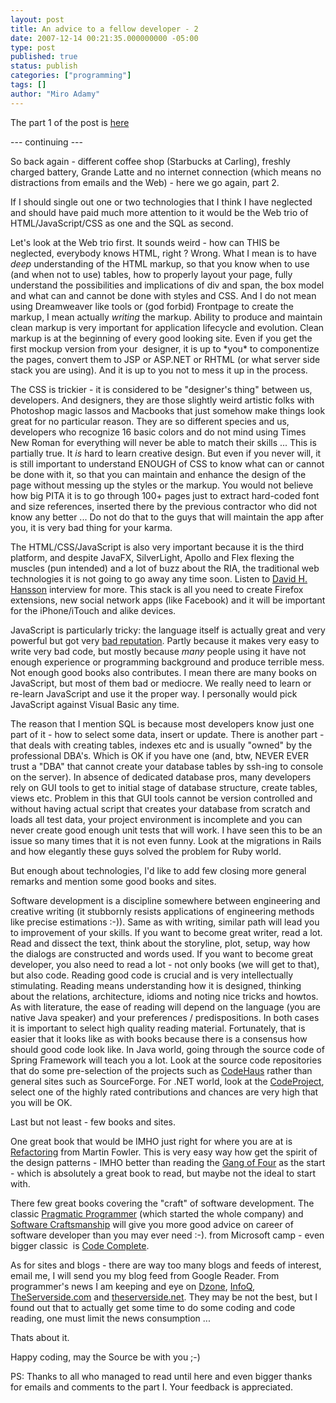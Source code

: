 ```yaml
---
layout: post
title: An advice to a fellow developer - 2
date: 2007-12-14 00:21:35.000000000 -05:00
type: post
published: true
status: publish
categories: ["programming"]
tags: []
author: "Miro Adamy"
---
```

<p>The part 1 of the post is 
    <a href="{{< ref 2007-12-12-an-advice-to-a-fellow-developer-1.md >}}">here</a>
<p>--- continuing ---</p>
<p>So back again - different coffee shop (Starbucks at Carling), freshly charged battery, Grande Latte and no internet connection (which means no distractions from emails and the Web) - here we go again, part 2.</p>
<p>If I should single out one or two technologies that I think I have neglected and should have paid much more attention to it would be the Web trio of HTML/JavaScript/CSS as one and the SQL as second.</p>
<p>Let's look at the Web trio first. It sounds weird - how can THIS be neglected, everybody knows HTML, right ? Wrong. What I mean is to have <em>deep</em> understanding of the HTML markup, so that you know when to use (and when not to use) tables, how to properly layout your page, fully understand the possibilities and implications of div and span, the box model and what can and cannot be done with styles and CSS. And I do not mean using Dreamweaver like tools or (god forbid) Frontpage to create the markup, I mean actually <em>writing</em> the markup. Ability to produce and maintain clean markup is very important for application lifecycle and evolution. Clean markup is at the beginning of every good looking site. Even if you get the first mockup version from your  designer, it is up to *you* to componentize the pages, convert them to JSP or ASP.NET or RHTML (or what server side stack you are using). And it is up to you not to mess it up in the process.</p>
<p>The CSS is trickier - it is considered to be "designer's thing" between us, developers. And designers, they are those slightly weird artistic folks with Photoshop magic lassos and Macbooks that just somehow make things look great for no particular reason. They are so different species and us, developers who recognize 16 basic colors and do not mind using Times New Roman for everything will never be able to match their skills ... This is partially true. It <em>is</em> hard to learn creative design. But even if you never will, it is still important to understand ENOUGH of CSS to know what can or cannot be done with it, so that you can maintain and enhance the design of the page without messing up the styles or the markup. You would not believe how big PITA it is to go through 100+ pages just to extract hard-coded font and size references, inserted there by the previous contractor who did not know any better ... Do not do that to the guys that will maintain the app after you, it is very bad thing for your karma.</p>
<p>The HTML/CSS/JavaScript is also very important because it is the third platform, and despite JavaFX, SilverLight, Apollo and Flex flexing the muscles (pun intended) and a lot of buzz about the RIA, the traditional web technologies it is not going to go away any time soon. Listen to <a href="http://www.hanselman.com/blog/HanselminutesPodcast65MartinFowlerAndDavidHeinemeierHansson.aspx" target="_blank">David H. Hansson</a> interview for more. This stack is all you need to create Firefox extensions, new social network apps (like Facebook) and it will be important for the iPhone/iTouch and alike devices.</p>
<p>JavaScript is particularly tricky: the language itself is actually great and very powerful but got very <a href="http://www.crockford.com/javascript/javascript.html" target="_blank">bad reputation</a>. Partly because it makes very easy to write very bad code, but mostly because <em>many</em> people using it have not enough experience or programming background and produce terrible mess. Not enough good books also contributes. I mean there are many books on JavaScript, but most of them bad or mediocre. We really need to learn or re-learn JavaScript and use it the proper way. I personally would pick JavaScript against Visual Basic any time.</p>
<p>The reason that I mention SQL is because most developers know just one part of it - how to select some data, insert or update. There is another part - that deals with creating tables, indexes etc and is usually "owned" by the professional DBA's. Which is OK if you have one (and, btw, NEVER EVER trust a "DBA" that cannot create your database tables by ssh-ing to console on the server). In absence of dedicated database pros, many developers rely on GUI tools to get to initial stage of database structure, create tables, views etc. Problem in this that GUI tools cannot be version controlled and without having actual script that creates your database from scratch and loads all test data, your project environment is incomplete and you can never create good enough unit tests that will work. I have seen this to be an issue so many times that it is not even funny. Look at the migrations in Rails and how elegantly these guys solved the problem for Ruby world.</p>
<p>But enough about technologies, I'd like to add few closing more general remarks and mention some good books and sites.</p>
<p>Software development is a discipline somewhere between engineering and creative writing (it stubbornly resists applications of engineering methods like precise estimations :-)). Same as with writing, similar path will lead you to improvement of your skills. If you want to become great writer, read a lot. Read and dissect the text, think about the storyline, plot, setup, way how the dialogs are constructed and words used. If you want to become great developer, you also need to read a lot - not only books (we will get to that), but also code. Reading good code is crucial and is very intellectually stimulating. Reading means understanding how it is designed, thinking about the relations, architecture, idioms and noting nice tricks and howtos. As with literature, the ease of reading will depend on the language (you are native Java speaker) and your preferences / predispositions. In both cases it is important to select high quality reading material. Fortunately, that is easier that it looks like as with books because there is a consensus how should good code look like. In Java world, going through the source code of Spring Framework will teach you a lot. Look at the source code repositories that do some pre-selection of the projects such as <a href="http://codehaus.org/" target="_blank">CodeHaus</a> rather than general sites such as SourceForge. For .NET world, look at the <a href="http://www.codeproject.com/" target="_blank">CodeProject</a>, select one of the highly rated contributions and chances are very high that you will be OK.</p>
<p>Last but not least - few books and sites.</p>
<p>One great book that would be IMHO just right for where you are at is <a href="http://www.amazon.ca/exec/obidos/ASIN/0201485672" target="_blank">Refactoring</a> from Martin Fowler. This is very easy way how get the spirit of the design patterns - IMHO better than reading the <a href="http://www.amazon.ca/Design-Patterns-Elements-Reusable-Object-Oriented/dp/0201633612/ref=pd_sim_b_title_2" target="_blank">Gang of Four</a> as the start - which is absolutely a great book to read, but maybe not the ideal to start with.</p>
<p>There few great books covering the "craft" of software development. The classic <a href="http://www.amazon.ca/Pragmatic-Programmer-Journeyman-Master/dp/020161622X/ref=pd_sim_b_img_4" target="_blank">Pragmatic Programmer</a> (which started the whole company) and <a href="http://www.amazon.ca/Software-Craftsmanship-Imperative-Pete-McBreen/dp/0201733862/ref=sr_1_1?ie=UTF8&amp;s=books&amp;qid=1197609279&amp;sr=1-1" target="_blank">Software Craftsmanship</a> will give you more good advice on career of software developer than you may ever need :-). from Microsoft camp - even bigger classic  is <a href="http://www.amazon.ca/Code-Complete-Steve-McConnell/dp/0735619670/ref=pd_sim_b_img_2" target="_blank">Code Complete</a>.</p>
<p>As for sites and blogs - there are way too many blogs and feeds of interest, email me, I will send you my blog feed from Google Reader. From programmer's news I am keeping and eye on <a href="http://www.dzone.com/links/" target="_blank">Dzone</a>, <a href="http://www.infoq.com/">InfoQ</a>, <a href="http://www.theserverside.com/" target="_blank">TheServerside.com</a> and <a href="http://www.theserverside.net/" target="_blank">theserverside.net</a>. They may be not the best, but I found out that to actually get some time to do some coding and code reading, one must limit the news consumption ...</p>
<p>Thats about it.</p>
<p>Happy coding, may the Source be with you ;-)</p>
<p>PS: Thanks to all who managed to read until here and even bigger thanks for emails and comments to the part I. Your feedback is appreciated.</p>
